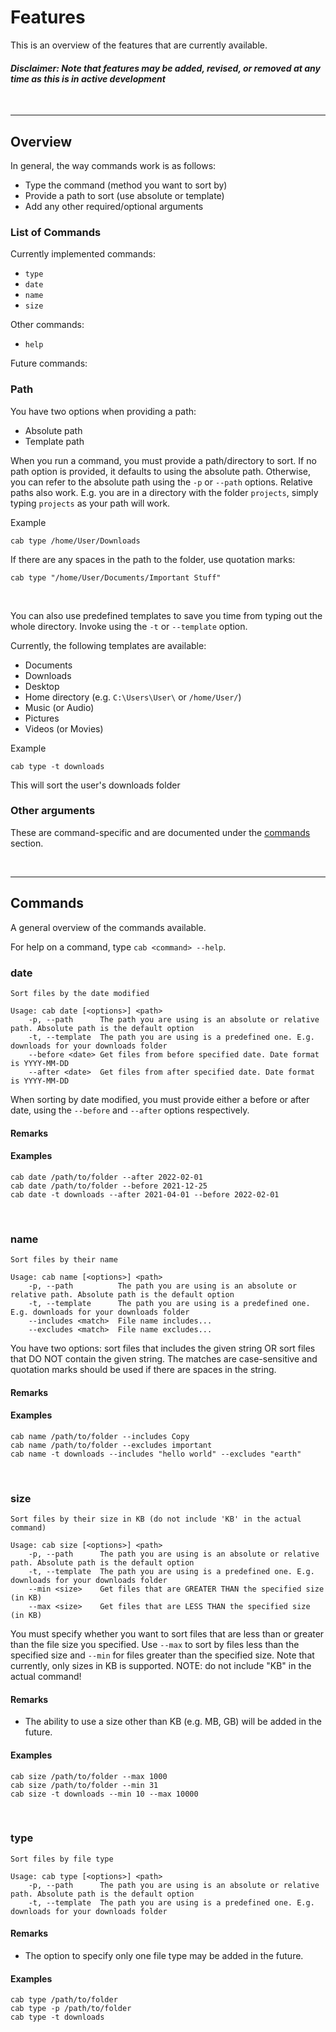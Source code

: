# Features
This is an overview of the features that are currently available. 
#### *Disclaimer: Note that features may be added, revised, or removed at any time as this is in active development*

<br>

---

## Overview

In general, the way commands work is as follows:
- Type the command (method you want to sort by)
- Provide a path to sort (use absolute or template)
- Add any other required/optional arguments

### List of Commands
Currently implemented commands:
- `type`
- `date`
- `name`
- `size`

Other commands:
- `help`

Future commands:


### Path
You have two options when providing a path:
- Absolute path 
- Template path

When you run a command, you must provide a path/directory to sort. If no path option is provided, it defaults to using the absolute path. Otherwise, you can refer to the absolute path using the `-p` or `--path` options. Relative paths also work. E.g. you are in a directory with the folder `projects`, simply typing `projects` as your path will work.

Example
```
cab type /home/User/Downloads
```

If there are any spaces in the path to the folder, use quotation marks:
```
cab type "/home/User/Documents/Important Stuff" 
```

<br>

You can also use predefined templates to save you time from typing out the whole directory. Invoke using the `-t` or `--template` option.

Currently, the following templates are available:
* Documents
* Downloads
* Desktop
* Home directory (e.g. `C:\Users\User\` or `/home/User/`)
* Music (or Audio)
* Pictures
* Videos (or Movies)

Example
```
cab type -t downloads
```
This will sort the user's downloads folder

### Other arguments
These are command-specific and are documented under the [commands](#commands) section.


<br>

---

## Commands
A general overview of the commands available.

For help on a command, type `cab <command> --help`.

### date
```
Sort files by the date modified

Usage: cab date [<options>] <path>
    -p, --path      The path you are using is an absolute or relative path. Absolute path is the default option
    -t, --template  The path you are using is a predefined one. E.g. downloads for your downloads folder
    --before <date> Get files from before specified date. Date format is YYYY-MM-DD
    --after <date>  Get files from after specified date. Date format is YYYY-MM-DD
```
When sorting by date modified, you must provide either a before or after date, using the `--before` and `--after` options respectively.

#### Remarks


#### Examples
```
cab date /path/to/folder --after 2022-02-01
cab date /path/to/folder --before 2021-12-25
cab date -t downloads --after 2021-04-01 --before 2022-02-01
```

<br>

### name
```
Sort files by their name

Usage: cab name [<options>] <path>
    -p, --path          The path you are using is an absolute or relative path. Absolute path is the default option
    -t, --template      The path you are using is a predefined one. E.g. downloads for your downloads folder
    --includes <match>  File name includes...
    --excludes <match>  File name excludes...
```
You have two options: sort files that includes the given string OR sort files that DO NOT contain the given string. The matches are case-sensitive and quotation marks should be used if there are spaces in the string.

#### Remarks


#### Examples
```
cab name /path/to/folder --includes Copy
cab name /path/to/folder --excludes important
cab name -t downloads --includes "hello world" --excludes "earth"
```

<br>

### size
```
Sort files by their size in KB (do not include 'KB' in the actual command)

Usage: cab size [<options>] <path>
    -p, --path      The path you are using is an absolute or relative path. Absolute path is the default option
    -t, --template  The path you are using is a predefined one. E.g. downloads for your downloads folder
    --min <size>    Get files that are GREATER THAN the specified size (in KB)
    --max <size>    Get files that are LESS THAN the specified size (in KB)
```
You must specify whether you want to sort files that are less than or greater than the file size you specified. Use `--max` to sort by files less than the specified size and `--min` for files greater than the specified size. Note that currently, only sizes in KB is supported. NOTE: do not include "KB" in the actual command!

#### Remarks
- The ability to use a size other than KB (e.g. MB, GB) will be added in the future.

#### Examples
```
cab size /path/to/folder --max 1000
cab size /path/to/folder --min 31
cab size -t downloads --min 10 --max 10000
```

<br>

### type
```
Sort files by file type

Usage: cab type [<options>] <path>
    -p, --path      The path you are using is an absolute or relative path. Absolute path is the default option
    -t, --template  The path you are using is a predefined one. E.g. downloads for your downloads folder
```
#### Remarks
- The option to specify only one file type may be added in the future.

#### Examples
```
cab type /path/to/folder
cab type -p /path/to/folder
cab type -t downloads
```
